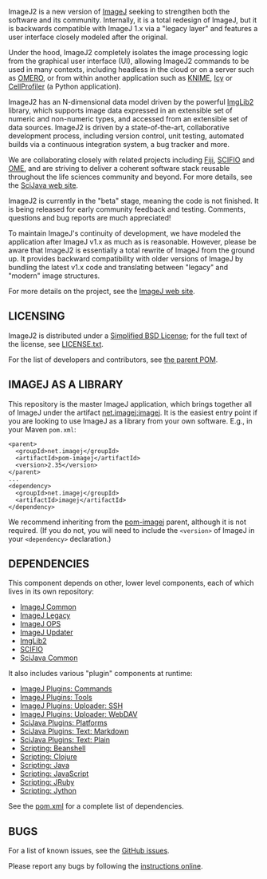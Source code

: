 ImageJ2 is a new version of [ImageJ](http://imagej.net/) seeking to strengthen
both the software and its community. Internally, it is a total redesign of
ImageJ, but it is backwards compatible with ImageJ 1.x via a "legacy layer" and
features a user interface closely modeled after the original.

Under the hood, ImageJ2 completely isolates the image processing logic from the
graphical user interface (UI), allowing ImageJ2 commands to be used in many
contexts, including headless in the cloud or on a server such as
[OMERO](http://openmicroscopy.org/site/support/omero4), or from within another
application such as [KNIME](http://knime.org/),
[Icy](http://icy.bioimageanalysis.org/) or
[CellProfiler](http://cellprofiler.org/) (a Python application).

ImageJ2 has an N-dimensional data model driven by the powerful
[ImgLib2](http://imglib2.net/) library, which supports image data expressed in
an extensible set of numeric and non-numeric types, and accessed from an
extensible set of data sources. ImageJ2 is driven by a state-of-the-art,
collaborative development process, including version control, unit testing,
automated builds via a continuous integration system, a bug tracker and more.

We are collaborating closely with related projects including
[Fiji](http://fiji.sc/), [SCIFIO](http://scif.io/) and
[OME](http://openmicroscopy.org/), and are striving to deliver a coherent
software stack reusable throughout the life sciences community and beyond. For
more details, see the [SciJava web site](http://scijava.org/).

ImageJ2 is currently in the "beta" stage, meaning the code is not finished. It
is being released for early community feedback and testing. Comments, questions
and bug reports are much appreciated!

To maintain ImageJ's continuity of development, we have modeled the application
after ImageJ v1.x as much as is reasonable. However, please be aware that
ImageJ2 is essentially a total rewrite of ImageJ from the ground up. It
provides backward compatibility with older versions of ImageJ by bundling the
latest v1.x code and translating between "legacy" and "modern" image
structures.

For more details on the project, see the [ImageJ web site](http://imagej.net/).


LICENSING
---------

ImageJ2 is distributed under a
[Simplified BSD License](http://en.wikipedia.org/wiki/BSD_licenses);
for the full text of the license, see
[LICENSE.txt](https://github.com/imagej/imagej/blob/master/LICENSE.txt).

For the list of developers and contributors, see
[the parent POM](https://github.com/imagej/pom-imagej/blob/master/pom.xml).


IMAGEJ AS A LIBRARY
-------------------

This repository is the master ImageJ application, which brings together all of
ImageJ under the artifact
[net.imagej:imagej](http://maven.imagej.net/index.html#nexus-search;gav~net.imagej~imagej~~~~kw,versionexpand).
It is the easiest entry point if you are looking to use ImageJ as a library from
your own software. E.g., in your Maven `pom.xml`:

```
<parent>
  <groupId>net.imagej</groupId>
  <artifactId>pom-imagej</artifactId>
  <version>2.35</version>
</parent>
...
<dependency>
  <groupId>net.imagej</groupId>
  <artifactId>imagej</artifactId>
</dependency>
```

We recommend inheriting from the
[pom-imagej](https://github.com/imagej/pom-imagej) parent, although it is not
required. (If you do not, you will need to include the `<version>` of ImageJ in
your `<dependency>` declaration.)


DEPENDENCIES
------------

This component depends on other, lower level components, each of which lives in
its own repository:

* [ImageJ Common](https://github.com/imagej/imagej-common)
* [ImageJ Legacy](https://github.com/imagej/imagej-legacy)
* [ImageJ OPS](https://github.com/imagej/imagej-ops)
* [ImageJ Updater](https://github.com/imagej/imagej-updater)
* [ImgLib2](https://github.com/imglib/imglib)
* [SCIFIO](https://github.com/scifio/scifio)
* [SciJava Common](https://github.com/scijava/scijava-common)

It also includes various "plugin" components at runtime:

* [ImageJ Plugins: Commands](https://github.com/imagej/imagej-plugins-commands)
* [ImageJ Plugins: Tools](https://github.com/imagej/imagej-plugins-tools)
* [ImageJ Plugins: Uploader: SSH](https://github.com/imagej/imagej-plugins-uploader-ssh)
* [ImageJ Plugins: Uploader: WebDAV](https://github.com/imagej/imagej-plugins-uploader-webdav)
* [SciJava Plugins: Platforms](https://github.com/scijava/scijava-plugins-platforms)
* [SciJava Plugins: Text: Markdown](https://github.com/scijava/scijava-plugins-text-markdown)
* [SciJava Plugins: Text: Plain](https://github.com/scijava/scijava-plugins-text-plain)
* [Scripting: Beanshell](https://github.com/scijava/scripting-beanshell)
* [Scripting: Clojure](https://github.com/scijava/scripting-clojure)
* [Scripting: Java](https://github.com/scijava/scripting-java)
* [Scripting: JavaScript](https://github.com/scijava/scripting-javascript)
* [Scripting: JRuby](https://github.com/scijava/scripting-jruby)
* [Scripting: Jython](https://github.com/scijava/scripting-jython)

See the [pom.xml](pom.xml) for a complete list of dependencies.


BUGS
----

For a list of known issues, see the
[GitHub issues](https://github.com/imagej/imagej/issues).

Please report any bugs by following the [instructions
online](http://imagej.net/Bugs).
